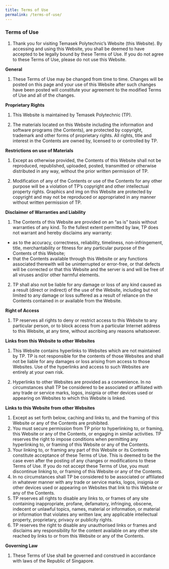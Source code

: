 ```yaml
---
title: Terms of Use
permalink: /terms-of-use/
---
```

### **Terms of Use**

1. Thank you for visiting Temasek Polytechnic’s Website (this Website). By accessing and using this Website, you shall be deemed to have accepted to be legally bound by these Terms of Use. If you do not agree to these Terms of Use, please do not use this Website.

 **General**

1. These Terms of Use may be changed from time to time. Changes will be posted on this page and your use of this Website after such changes have been posted will constitute your agreement to the modified Terms of Use and all of the changes.

**Proprietary Rights**

1. This Website is maintained by Temasek Polytechnic (TP).

2. The materials located on this Website including the information and software programs (the Contents), are protected by copyright, trademark and other forms of proprietary rights. All rights, title and interest in the Contents are owned by, licensed to or controlled by TP.

**Restrictions on use of Materials**

1. Except as otherwise provided, the Contents of this Website shall not be reproduced, republished, uploaded, posted, transmitted or otherwise distributed in any way, without the prior written permission of TP.

2. Modification of any of the Contents or use of the Contents for any other purpose will be a violation of TP’s copyright and other intellectual property rights. Graphics and img on this Website are protected by copyright and may not be reproduced or appropriated in any manner without written permission of TP.

**Disclaimer of Warranties and Liability**

1. The Contents of this Website are provided on an “as is” basis without warranties of any kind. To the fullest extent permitted by law, TP does not warrant and hereby disclaims any warranty:
* as to the accuracy, correctness, reliability, timeliness, non-infringement, title, merchantability or fitness for any particular purpose of the Contents of this Website;
* that the Contents available through this Website or any functions associated therewith will be uninterrupted or error-free, or that defects will be corrected or that this Website and the server is and will be free of all viruses and/or other harmful elements.

2. TP shall also not be liable for any damage or loss of any kind caused as a result (direct or indirect) of the use of the Website, including but not limited to any damage or loss suffered as a result of reliance on the Contents contained in or available from the Website.

**Right of Access**

1. TP reserves all rights to deny or restrict access to this Website to any particular person, or to block access from a particular Internet address to this Website, at any time, without ascribing any reasons whatsoever.

**Links from this Website to other Websites**

1. This Website contains hyperlinks to Websites which are not maintained by TP. TP is not responsible for the contents of those Websites and shall not be liable for any damages or loss arising from access to those Websites. Use of the hyperlinks and access to such Websites are entirely at your own risk.

2. Hyperlinks to other Websites are provided as a convenience. In no circumstances shall TP be considered to be associated or affiliated with any trade or service marks, logos, insignia or other devices used or appearing on Websites to which this Website is linked.

**Links to this Website from other Websites**

1.  Except as set forth below, caching and links to, and the framing of this Website or any of the Contents are prohibited.
2.  You must secure permission from TP prior to hyperlinking to, or framing, this Website or any of the Contents, or engaging in similar activities. TP reserves the right to impose conditions when permitting any hyperlinking to, or framing of this Website or any of the Contents.
3.  Your linking to, or framing any part of this Website or its Contents constitute acceptance of these Terms of Use. This is deemed to be the case even after the posting of any changes or modifications to these Terms of Use. If you do not accept these Terms of Use, you must discontinue linking to, or framing of this Website or any of the Contents.
4.  In no circumstances shall TP be considered to be associated or affiliated in whatever manner with any trade or service marks, logos, insignia or other devices used or appearing on Websites that link to this Website or any of the Contents.
5.  TP reserves all rights to disable any links to, or frames of any site containing inappropriate, profane, defamatory, infringing, obscene, indecent or unlawful topics, names, material or information, or material or information that violates any written law, any applicable intellectual property, proprietary, privacy or publicity rights.
6.  TP reserves the right to disable any unauthorised links or frames and disclaims any responsibility for the content available on any other site reached by links to or from this Website or any of the Contents.

**Governing Law**

1. These Terms of Use shall be governed and construed in accordance with laws of the Republic of Singapore.